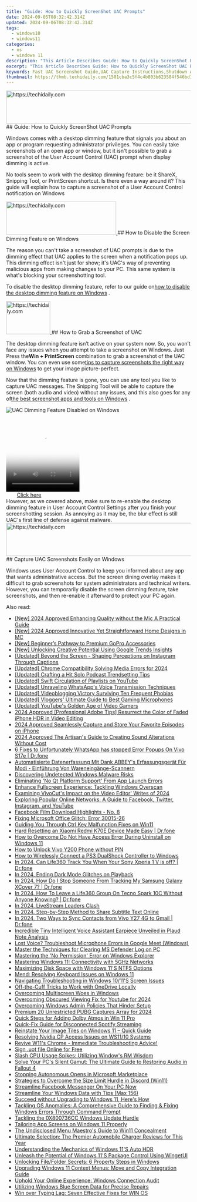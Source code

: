 ```yaml
---
title: "Guide: How to Quickly ScreenShot UAC Prompts"
date: 2024-09-05T08:32:42.314Z
updated: 2024-09-06T08:32:42.314Z
tags:
  - windows10
  - windows11
categories:
  - os
  - windows 11
description: "This Article Describes Guide: How to Quickly ScreenShot UAC Prompts"
excerpt: "This Article Describes Guide: How to Quickly ScreenShot UAC Prompts"
keywords: Fast UAC Screenshot Guide,UAC Capture Instructions,Shutdown Alert Snapping,Windows Security Shortcuts,Quick UAC ScreenCapture,Bypassing UAC Prompts,Easy UAC Confirmation Screenshot
thumbnail: https://thmb.techidaily.com/1501cba3c5f4c4b803b623584f546bd1f9723b8ea081222f679c45ec271effc3.jpg
---
```


<!-- affiliate ads begin -->
<a href="https://appsumo.8odi.net/c/5597632/2123729/7443" target="_top" id="2123729">
  <img src="//a.impactradius-go.com/display-ad/7443-2123729" border="0" alt="https://techidaily.com" width="600" height="90"/>
</a>
<img height="0" width="0" src="https://appsumo.8odi.net/i/5597632/2123729/7443" style="position:absolute;visibility:hidden;" border="0" />
<!-- affiliate ads end -->
## Guide: How to Quickly ScreenShot UAC Prompts

 Windows comes with a desktop dimming feature that signals you about an app or program requesting administrator privileges. You can easily take screenshots of an open app or window, but it isn't possible to grab a screenshot of the User Account Control (UAC) prompt when display dimming is active.

 No tools seem to work with the desktop dimming feature: be it ShareX, Snipping Tool, or PrintScreen shortcut. Is there even a way around it? This guide will explain how to capture a screenshot of a User Account Control notification on Windows

<!-- affiliate ads begin -->
<a href="https://aligracehair.sjv.io/c/5597632/2115915/19272" target="_top" id="2115915">
  <img src="//a.impactradius-go.com/display-ad/19272-2115915" border="0" alt="https://techidaily.com" width="300" height="90"/>
</a>
<img height="0" width="0" src="https://aligracehair.sjv.io/i/5597632/2115915/19272" style="position:absolute;visibility:hidden;" border="0" />
<!-- affiliate ads end -->
## How to Disable the Screen Dimming Feature on Windows

 The reason you can't take a screenshot of UAC prompts is due to the dimming effect that UAC applies to the screen when a notification pops up. This dimming effect isn't just for show; it's UAC's way of preventing malicious apps from making changes to your PC. This same system is what's blocking your screenshotting tool.

 To disable the desktop dimming feature, refer to our guide on[how to disable the desktop dimming feature on Windows](https://www.makeuseof.com/windows-disable-dimmed-secure-desktop/) .

<!-- affiliate ads begin -->
<a href="https://aligracehair.sjv.io/c/5597632/2135349/19272" target="_top" id="2135349">
  <img src="//a.impactradius-go.com/display-ad/19272-2135349" border="0" alt="https://techidaily.com" width="120" height="90"/>
</a>
<img height="0" width="0" src="https://aligracehair.sjv.io/i/5597632/2135349/19272" style="position:absolute;visibility:hidden;" border="0" />
<!-- affiliate ads end -->
## How to Grab a Screenshot of UAC

 The desktop dimming feature isn’t active on your system now. So, you won’t face any issues when you attempt to take a screenshot on Windows. Just Press the**Win + PrintScreen** combination to grab a screenshot of the UAC window. You can even use some[tips to capture screenshots the right way on Windows](https://www.makeuseof.com/windows-screenshot-guide/) to get your image picture-perfect.

 Now that the dimming feature is gone, you can use any tool you like to capture UAC messages. The Snipping Tool will be able to capture the screen (both audio and video) without any issues, and this also goes for any of[the best screenshot apps and tools on Windows](https://www.makeuseof.com/tag/best-screenshot-tools-windows/) .

![UAC Dimming Feature Disabled on Windows](https://static1.makeuseofimages.com/wordpress/wp-content/uploads/2023/04/uac-dimming-feature-disabled-on-windows.jpg)

<!-- affiliate ads begin -->
<span id="1374819">
					<video width="200" height="200" style="cursor:pointer"
           poster="//a.impactradius-go.com/display-clicktoplayimage/1374819.png"
           onclick="if(!this.playClicked){this.play();this.setAttribute('controls',true);this.playClicked=true;}">
	   <source src="//a.impactradius-go.com/display-ad/15852-1374819">
	   <img src="//a.impactradius-go.com/display-clicktoplayimage/1374819.png" style="border: none; height: 100%; width: 100%; object-fit: contain">
	</video>
	<div style="width:125px;text-align:center"><a href="javascript:window.open(decodeURIComponent('https%3A%2F%2Fthefitville.pxf.io%2Fc%2F5597632%2F1374819%2F15852'), '_blank');void(0);">Click here</a></div>
</span>
<img height="0" width="0" src="https://imp.pxf.io/i/5597632/1374819/15852" style="position:absolute;visibility:hidden;" border="0" />
<!-- affiliate ads end -->
 However, as we covered above, make sure to re-enable the desktop dimming feature in User Account Control Settings after you finish your screenshotting session. As annoying as it may be, the blur effect is still UAC's first line of defense against malware.

<!-- affiliate ads begin -->
<a href="https://appsumo.8odi.net/c/5597632/2123733/7443" target="_top" id="2123733">
  <img src="//a.impactradius-go.com/display-ad/7443-2123733" border="0" alt="https://techidaily.com" width="728" height="90"/>
</a>
<img height="0" width="0" src="https://appsumo.8odi.net/i/5597632/2123733/7443" style="position:absolute;visibility:hidden;" border="0" />
<!-- affiliate ads end -->
## Capture UAC Screenshots Easily on Windows

 Windows uses User Account Control to keep you informed about any app that wants administrative access. But the screen dining overlay makes it difficult to grab screenshots for system administrators and technical writers. However, you can temporarily disable the screen dimming feature, take screenshots, and then re-enable it afterward to protect your PC again.


<ins class="adsbygoogle"
     style="display:block"
     data-ad-format="autorelaxed"
     data-ad-client="ca-pub-7571918770474297"
     data-ad-slot="1223367746"></ins>



<ins class="adsbygoogle"
     style="display:block"
     data-ad-client="ca-pub-7571918770474297"
     data-ad-slot="8358498916"
     data-ad-format="auto"
     data-full-width-responsive="true"></ins>

<span class="atpl-alsoreadstyle">Also read:</span>
<div><ul>
<li><a href="https://facebook-video-share.techidaily.com/new-2024-approved-enhancing-quality-without-the-mic-a-practical-guide/"><u>[New] 2024 Approved  Enhancing Quality without the Mic  A Practical Guide</u></a></li>
<li><a href="https://desktop-recording.techidaily.com/new-2024-approved-innovative-yet-straightforward-home-designs-in-mc/"><u>[New] 2024 Approved  Innovative Yet Straightforward Home Designs in MC</u></a></li>
<li><a href="https://extra-hints.techidaily.com/new-beginners-pathway-to-premium-gopro-accessories/"><u>[New] Beginner’s Pathway to Premium GoPro Accessories</u></a></li>
<li><a href="https://facebook-video-footage.techidaily.com/new-unlocking-creative-potential-using-google-trends-insights/"><u>[New] Unlocking Creative Potential Using Google Trends Insights</u></a></li>
<li><a href="https://instagram-videos.techidaily.com/updated-beyond-the-screen-shaping-perceptions-on-instagram-through-captions/"><u>[Updated] Beyond the Screen - Shaping Perceptions on Instagram Through Captions</u></a></li>
<li><a href="https://facebook-videos.techidaily.com/updated-chrome-compatibility-solving-media-errors-for-2024/"><u>[Updated] Chrome Compatibility  Solving Media Errors for 2024</u></a></li>
<li><a href="https://extra-resources.techidaily.com/updated-crafting-a-hit-solo-podcast-trendsetting-tips/"><u>[Updated] Crafting a Hit Solo Podcast  Trendsetting Tips</u></a></li>
<li><a href="https://facebook-video-share.techidaily.com/updated-swift-circulation-of-playlists-on-youtube/"><u>[Updated] Swift Circulation of Playlists on YouTube</u></a></li>
<li><a href="https://some-tips.techidaily.com/updated-unraveling-whatsapps-voice-transmission-techniques/"><u>[Updated] Unraveling WhatsApp's Voice Transmission Techniques</u></a></li>
<li><a href="https://facebook-video-share.techidaily.com/updated-videoblogging-victory-surviving-ten-frequent-phobias/"><u>[Updated] Videoblogging Victory  Surviving Ten Frequent Phobias</u></a></li>
<li><a href="https://youtube-web.techidaily.com/ed-vloggers-ultimate-guide-to-best-gaming-microphones/"><u>[Updated] Vloggers' Ultimate Guide to Best Gaming Microphones</u></a></li>
<li><a href="https://youtube-blog.techidaily.com/ed-youtubes-golden-age-of-video-gamers/"><u>[Updated] YouTube's Golden Age of Video Gamers</u></a></li>
<li><a href="https://extra-skills.techidaily.com/2024-approved-professional-adobe-tips-resurrect-the-color-of-faded-iphone-hdr-in-video-editing/"><u>2024 Approved  [Professional Adobe Tips] Resurrect the Color of Faded iPhone HDR in Video Editing</u></a></li>
<li><a href="https://extra-approaches.techidaily.com/2024-approved-seamlessly-capture-and-store-your-favorite-episodes-on-iphone/"><u>2024 Approved  Seamlessly Capture and Store Your Favorite Episodes on iPhone</u></a></li>
<li><a href="https://some-skills.techidaily.com/2024-approved-the-artisans-guide-to-creating-sound-alterations-without-cost/"><u>2024 Approved  The Artisan's Guide to Creating Sound Alterations Without Cost</u></a></li>
<li><a href="https://howto.techidaily.com/6-fixes-to-unfortunately-whatsapp-has-stopped-error-popups-on-vivo-s17e-drfone-by-drfone-fix-android-problems-fix-android-problems/"><u>6 Fixes to Unfortunately WhatsApp has stopped Error Popups On Vivo S17e | Dr.fone</u></a></li>
<li><a href="https://solve-helper.techidaily.com/automatisierte-datenerfassung-mit-dank-abbeys-erfassungsgerat-fur-modi-einfuhrung-von-wareneingange-scannern/"><u>Automatisierte Datenerfassung Mit Dank ABBEY's Erfassungsgerät Für Modi - Einführung Von Wareneingänge-Scannern</u></a></li>
<li><a href="https://win11.techidaily.com/discovering-undetected-windows-malware-risks/"><u>Discovering Undetected Windows Malware Risks</u></a></li>
<li><a href="https://win11.techidaily.com/eliminating-no-qt-platform-support-from-app-launch-errors/"><u>Eliminating 'No Qt Platform Support' From App Launch Errors</u></a></li>
<li><a href="https://win11.techidaily.com/enhance-fullscreen-experience-tackling-windows-overscan/"><u>Enhance Fullscreen Experience: Tackling Windows Overscan</u></a></li>
<li><a href="https://fox-blue.techidaily.com/examining-vivocuts-impact-on-the-video-editor-writes-of-2024/"><u>Examining VivoCut's Impact on the Video Editor' Writes of 2024</u></a></li>
<li><a href="https://win-forum.techidaily.com/exploring-popular-online-networks-a-guide-to-facebook-twitter-instagram-and-youtube/"><u>Exploring Popular Online Networks: A Guide to Facebook, Twitter, Instagram, and YouTube</u></a></li>
<li><a href="https://facebook-video-recording.techidaily.com/facebook-film-download-highlights-no-8/"><u>Facebook Film Download Highlights - No. 8</u></a></li>
<li><a href="https://win11.techidaily.com/fixing-microsoft-office-glitch-error-30015-26/"><u>Fixing Microsoft Office Glitch: Error 30015-26</u></a></li>
<li><a href="https://win11.techidaily.com/guiding-you-through-ctrl-key-malfunction-fixes-on-win11/"><u>Guiding You Through Ctrl Key Malfunction Fixes on Win11</u></a></li>
<li><a href="https://techidaily.com/hard-resetting-an-xiaomi-redmi-k70e-device-made-easy-drfone-by-drfone-reset-android-reset-android/"><u>Hard Resetting an Xiaomi Redmi K70E Device Made Easy | Dr.fone</u></a></li>
<li><a href="https://win11.techidaily.com/how-to-overcome-do-not-have-access-error-during-uninstall-on-windows-11/"><u>How to Overcome Do Not Have Access Error During Uninstall on Windows 11</u></a></li>
<li><a href="https://android-unlock.techidaily.com/how-to-unlock-vivo-y200-phone-without-pin-by-drfone-android/"><u>How to Unlock Vivo Y200 Phone without PIN</u></a></li>
<li><a href="https://win11.techidaily.com/how-to-wirelessly-connect-a-ps3-dualshock-controller-to-windows/"><u>How to Wirelessly Connect a PS3 DualShock Controller to Windows</u></a></li>
<li><a href="https://review-topics.techidaily.com/in-2024-can-life360-track-you-when-your-sony-xperia-1-v-is-off-drfone-by-drfone-virtual-android/"><u>In 2024, Can Life360 Track You When Your Sony Xperia 1 V is off? | Dr.fone</u></a></li>
<li><a href="https://remote-screen-capture.techidaily.com/in-2024-ending-dark-mode-glitches-on-playback/"><u>In 2024, Ending Dark Mode Glitches on Playback</u></a></li>
<li><a href="https://android-location-track.techidaily.com/in-2024-how-do-i-stop-someone-from-tracking-my-samsung-galaxy-xcover-7-drfone-by-drfone-virtual-android/"><u>In 2024, How Do I Stop Someone From Tracking My Samsung Galaxy XCover 7? | Dr.fone</u></a></li>
<li><a href="https://location-social.techidaily.com/in-2024-how-to-leave-a-life360-group-on-tecno-spark-10c-without-anyone-knowing-drfone-by-drfone-virtual-android/"><u>In 2024, How To Leave a Life360 Group On Tecno Spark 10C Without Anyone Knowing? | Dr.fone</u></a></li>
<li><a href="https://on-screen-recording.techidaily.com/in-2024-livestream-leaders-clash/"><u>In 2024, LiveStream Leaders Clash</u></a></li>
<li><a href="https://extra-skills.techidaily.com/in-2024-step-by-step-method-to-share-subtitle-text-online/"><u>In 2024, Step-by-Step Method to Share Subtitle Text Online</u></a></li>
<li><a href="https://android-transfer.techidaily.com/in-2024-two-ways-to-sync-contacts-from-vivo-y27-4g-to-gmail-drfone-by-drfone-transfer-from-android-transfer-from-android/"><u>In 2024, Two Ways to Sync Contacts from Vivo Y27 4G to Gmail | Dr.fone</u></a></li>
<li><a href="https://eaxpv-info.techidaily.com/incredible-tiny-intelligent-voice-assistant-earpiece-unveiled-in-plaud-note-analysis/"><u>Incredible Tiny Intelligent Voice Assistant Earpiece Unveiled in Plaud Note Analysis</u></a></li>
<li><a href="https://win11.techidaily.com/lost-voice-troubleshoot-microphone-errors-in-google-meet-windows/"><u>Lost Voice? Troubleshoot Microphone Errors in Google Meet (Windows)</u></a></li>
<li><a href="https://win11.techidaily.com/master-the-techniques-for-clearing-ms-defender-log-on-pc/"><u>Master the Techniques for Clearing MS Defender Log on PC</u></a></li>
<li><a href="https://win11.techidaily.com/mastering-the-no-permission-error-on-windows-explorer/"><u>Mastering the 'No Permission' Error on Windows Explorer</u></a></li>
<li><a href="https://win11.techidaily.com/mastering-windows-11-connectivity-with-5ghz-networks/"><u>Mastering Windows 11: Connectivity with 5GHz Networks</u></a></li>
<li><a href="https://win11.techidaily.com/maximizing-disk-space-with-windows-11s-ntfs-options/"><u>Maximizing Disk Space with Windows 11'S NTFS Options</u></a></li>
<li><a href="https://win11.techidaily.com/mend-resolving-keyboard-issues-on-windows-11/"><u>Mend: Resolving Keyboard Issues on Windows 11</u></a></li>
<li><a href="https://win11.techidaily.com/navigating-troubleshooting-in-windows-1011s-screen-issues/"><u>Navigating Troubleshooting in Windows 10/11'S Screen Issues</u></a></li>
<li><a href="https://win11.techidaily.com/off-the-cuff-tricks-to-work-with-onedrive-locally/"><u>Off-the-Cuff Tricks to Work with OneDrive Locally</u></a></li>
<li><a href="https://win11.techidaily.com/overcoming-multiscreen-woes-in-windows/"><u>Overcoming Multiscreen Woes in Windows</u></a></li>
<li><a href="https://facebook-record-videos.techidaily.com/overcoming-obscured-viewing-fix-for-youtube-for-2024/"><u>Overcoming Obscured Viewing  Fix for Youtube for 2024</u></a></li>
<li><a href="https://win11.techidaily.com/overcoming-windows-admin-policies-that-hinder-setup/"><u>Overcoming Windows Admin Policies That Hinder Setup</u></a></li>
<li><a href="https://vp-tips.techidaily.com/premium-20-unrestricted-pubg-captures-array-for-2024/"><u>Premium 20 Unrestricted PUBG Captures Array for 2024</u></a></li>
<li><a href="https://win11.techidaily.com/quick-steps-for-adding-dolby-atmos-in-win-11-pro/"><u>Quick Steps for Adding Dolby Atmos in Win 11 Pro</u></a></li>
<li><a href="https://win11.techidaily.com/quick-fix-guide-for-disconnected-spotify-streaming/"><u>Quick-Fix Guide for Disconnected Spotify Streaming</u></a></li>
<li><a href="https://windows11.techidaily.com/reinstate-your-image-tiles-on-windows-11-quick-guide/"><u>Reinstate Your Image Tiles on Windows 11 – Quick Guide</u></a></li>
<li><a href="https://win11.techidaily.com/resolving-nvidia-cp-access-issues-on-ws1110-systems/"><u>Resolving Nvidia CP Access Issues on WS11/10 Systems</u></a></li>
<li><a href="https://win11.techidaily.com/revive-w11s-chrome-immediate-troubleshooting-advice/"><u>Revive W11's Chrome - Immediate Troubleshooting Advice!</u></a></li>
<li><a href="https://techidaily.com/sign-uot-file-online-for-free-by-ldigisigner-sign-a-word-sign-a-word/"><u>Sign .uot file Online for Free</u></a></li>
<li><a href="https://win11.techidaily.com/slash-cpu-usage-spikes-utilizing-windows-rm-wisdom/"><u>Slash CPU Usage Spikes: Utilizing Window's RM Wisdom</u></a></li>
<li><a href="https://win-able.techidaily.com/solve-your-pcs-silent-gamut-the-ultimate-guide-to-restoring-audio-in-fallout-4/"><u>Solve Your PC's Silent Gamut: The Ultimate Guide to Restoring Audio in Fallout 4</u></a></li>
<li><a href="https://win11.techidaily.com/stopping-autonomous-opens-in-microsoft-marketplace/"><u>Stopping Autonomous Opens in Microsoft Marketplace</u></a></li>
<li><a href="https://win11.techidaily.com/strategies-to-overcome-the-size-limit-hurdle-in-discord-win11/"><u>Strategies to Overcome the Size Limit Hurdle in Discord (Win11)</u></a></li>
<li><a href="https://win11.techidaily.com/streamline-facebook-messenger-on-your-pc-now/"><u>Streamline Facebook Messenger On Your PC Now</u></a></li>
<li><a href="https://win11.techidaily.com/streamline-your-windows-data-with-tips-max-156/"><u>Streamline Your Windows Data with Tips (Max 156)</u></a></li>
<li><a href="https://win11.techidaily.com/succeed-without-upgrading-to-windows-11-heres-how/"><u>Succeed without Upgrading to Windows 11, Here's How</u></a></li>
<li><a href="https://win11.techidaily.com/tackling-os-anomalies-a-comprehensive-guide-to-finding-and-fixing-windows-errors-through-command-prompt/"><u>Tackling OS Anomalies: A Comprehensive Guide to Finding & Fixing Windows Errors Through Command Prompt</u></a></li>
<li><a href="https://win11.techidaily.com/tackling-the-0x800736cc-windows-update-hurdle/"><u>Tackling the 0X800736CC Windows Update Hurdle</u></a></li>
<li><a href="https://win11.techidaily.com/tailoring-app-screens-on-windows-11-properly/"><u>Tailoring App Screens on Windows 11 Properly</u></a></li>
<li><a href="https://win11.techidaily.com/the-undisclosed-menu-maestros-guide-to-win11-concealment/"><u>The Undisclosed Menu Maestro's Guide to Win11 Concealment</u></a></li>
<li><a href="https://buynow-reviews.techidaily.com/ultimate-selection-the-premier-automobile-charger-reviews-for-this-year/"><u>Ultimate Selection: The Premier Automobile Charger Reviews for This Year</u></a></li>
<li><a href="https://win11.techidaily.com/understanding-the-mechanics-of-windows-11s-auto-hdr/"><u>Understanding the Mechanics of Windows 11'S Auto HDR</u></a></li>
<li><a href="https://win11.techidaily.com/unleash-the-potential-of-windows-11s-package-control-using-wingetui/"><u>Unleash the Potential of Windows 11'S Package Control Using WingetUI</u></a></li>
<li><a href="https://win11.techidaily.com/unlocking-filefolder-secrets-6-property-steps-in-windows/"><u>Unlocking File/Folder Secrets: 6 Property Steps in Windows</u></a></li>
<li><a href="https://win11.techidaily.com/upgrading-windows-11-context-menus-move-and-copy-integration-guide/"><u>Upgrading Windows 11 Context Menus: Move and Copy Integration Guide</u></a></li>
<li><a href="https://win11.techidaily.com/uphold-your-online-experience-windows-connection-audit/"><u>Uphold Your Online Experience: Windows Connection Audit</u></a></li>
<li><a href="https://win11.techidaily.com/utilizing-windows-blue-screen-data-for-precise-repairs/"><u>Utilizing Windows Blue Screen Data for Precise Repairs</u></a></li>
<li><a href="https://win11.techidaily.com/win-over-typing-lag-seven-effective-fixes-for-win-os/"><u>Win over Typing Lag: Seven Effective Fixes for WIN OS</u></a></li>
</ul></div>

